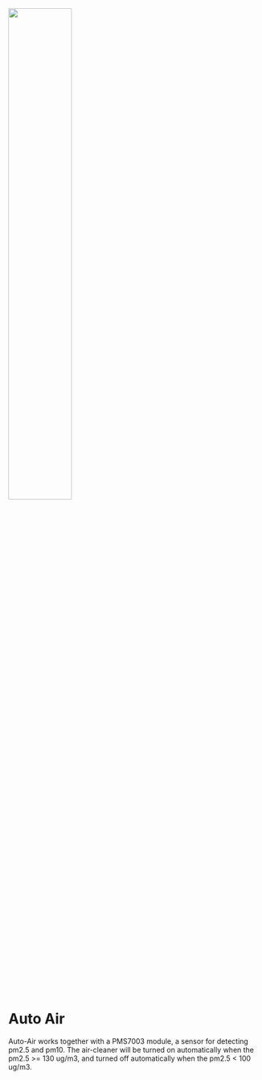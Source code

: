 <img src="../../img/auto-air.gif" width=50% height=50% />

# Auto Air
Auto-Air works together with a PMS7003 module, a sensor for detecting pm2.5 and pm10. The air-cleaner will be turned on automatically when the pm2.5 >= 130 ug/m3, and turned off automatically when the pm2.5 < 100 ug/m3.
